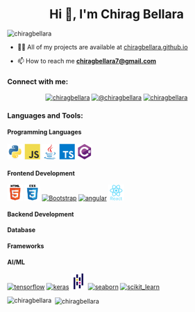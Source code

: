 <h1 align="center">Hi 👋, I'm Chirag Bellara</h1>
<p align="left"> <img src="https://komarev.com/ghpvc/?username=chiragbellara&label=Profile%20views&color=0e75b6&style=flat" alt="chiragbellara" /> </p>

- 👨‍💻 All of my projects are available at [chiragbellara.github.io](chiragbellara.github.io)

- 📫 How to reach me **chiragbellara7@gmail.com**

<h3 align="left">Connect with me:</h3>
<p align="center">
<a href="https://linkedin.com/in/chiragbellara" target="blank"><img align="center" src="https://raw.githubusercontent.com/rahuldkjain/github-profile-readme-generator/master/src/images/icons/Social/linked-in-alt.svg" alt="chiragbellara" height="30" width="40" /></a>
<a href="https://medium.com/@chiragbellara" target="blank"><img align="center" src="https://raw.githubusercontent.com/rahuldkjain/github-profile-readme-generator/master/src/images/icons/Social/medium.svg" alt="@chiragbellara" height="30" width="40" /></a>
<a href="https://www.leetcode.com/chiragbellara" target="blank"><img align="center" src="https://raw.githubusercontent.com/rahuldkjain/github-profile-readme-generator/master/src/images/icons/Social/leet-code.svg" alt="chiragbellara" height="30" width="40" /></a>

</p>

<h3 align="left">Languages and Tools:</h3>

<h4 align="left">Programming Languages</h4>
  <p align="left">
    <a href="https://www.python.org" target="_blank" rel="noreferrer"><img src="https://raw.githubusercontent.com/devicons/devicon/master/icons/python/python-original.svg" alt="python" width="36" height="36"/></a>
    <a href="https://developer.mozilla.org/en-US/docs/Web/JavaScript" target="_blank" rel="noreferrer"><img src="https://raw.githubusercontent.com/devicons/devicon/master/icons/javascript/javascript-original.svg" alt="javascript" width="36" height="36"/></a>
    <a href="https://www.java.com" target="_blank" rel="noreferrer"><img src="https://raw.githubusercontent.com/devicons/devicon/master/icons/java/java-original.svg" alt="java" width="36" height="36"/></a>
    <a href="https://www.typescriptlang.org/" target="_blank" rel="noreferrer"><img src="https://raw.githubusercontent.com/devicons/devicon/master/icons/typescript/typescript-original.svg" alt="typescript" width="36" height="36"/></a>
    <a href="https://www.w3schools.com/cs/" target="_blank" rel="noreferrer"><img src="https://raw.githubusercontent.com/devicons/devicon/master/icons/csharp/csharp-original.svg" alt="csharp" width="36" height="36"/></a>
  </p>

<h4 align="left">Frontend Development</h4>
  <p align="left">
    <a href="https://www.w3.org/html/" target="_blank" rel="noreferrer"><img src="https://raw.githubusercontent.com/devicons/devicon/master/icons/html5/html5-original-wordmark.svg" alt="html5" width="36" height="36" /></a>
    <a href="https://www.w3schools.com/css/" target="_blank" rel="noreferrer"><img src="https://raw.githubusercontent.com/devicons/devicon/master/icons/css3/css3-original-wordmark.svg" alt="css3" width="36" height="36" /></a>
    <a href="https://getbootstrap.com/" target="_blank" rel="noreferrer"><img src="https://raw.githubusercontent.com/danielcranney/readme-generator/main/public/icons/skills/bootstrap-colored.svg" width="36" height="36" alt="Bootstrap" /></a>
    <a href="https://angular.io" target="_blank" rel="noreferrer"><img src="https://angular.io/assets/images/logos/angular/angular.svg" alt="angular" width="36" height="36"/></a>
    <a href="https://reactjs.org/" target="_blank" rel="noreferrer"><img src="https://raw.githubusercontent.com/devicons/devicon/master/icons/react/react-original-wordmark.svg" alt="react" width="36" height="36"/></a>
  </p>
<h4 align="left">Backend Development</h4>
  <p align="left">
    
  </p>
<h4 align="left">Database</h4>
  <p align="left">
    
  </p>
<h4 align="left">Frameworks</h4>
  <p align="left">
    
  </p>

<h4 align="left">AI/ML</h4>
  <p align="left">
    <a href="https://www.tensorflow.org" target="_blank" rel="noreferrer"><img src="https://www.vectorlogo.zone/logos/tensorflow/tensorflow-icon.svg" alt="tensorflow" width="36" height="36" /></a>
    <a href="https://keras.io" target="_blank" rel="noreferrer"><img src="https://github.com/valohai/ml-logos/blob/master/keras.svg" alt="keras" width="36" height="36" /></a>
    <a href="https://pandas.pydata.org/" target="_blank" rel="noreferrer"><img src="https://raw.githubusercontent.com/devicons/devicon/2ae2a900d2f041da66e950e4d48052658d850630/icons/pandas/pandas-original.svg" alt="pandas" width="36" height="36" /></a>
    <a href="https://seaborn.pydata.org/" target="_blank" rel="noreferrer"><img src="https://seaborn.pydata.org/_images/logo-mark-lightbg.svg" alt="seaborn" width="36" height="36" /></a>
    <a href="https://scikit-learn.org/" target="_blank" rel="noreferrer"><img src="https://upload.wikimedia.org/wikipedia/commons/0/05/Scikit_learn_logo_small.svg" alt="scikit_learn" width="36" height="36" /></a>
  </p>

<p>
  <img align="left" src="https://github-readme-stats.vercel.app/api/top-langs?username=chiragbellara&show_icons=true&locale=en&layout=compact" alt="chiragbellara" />
</p>

<p>&nbsp;
  <img align="center" src="https://github-readme-stats.vercel.app/api?username=chiragbellara&show_icons=true&locale=en" alt="chiragbellara" />
</p>
